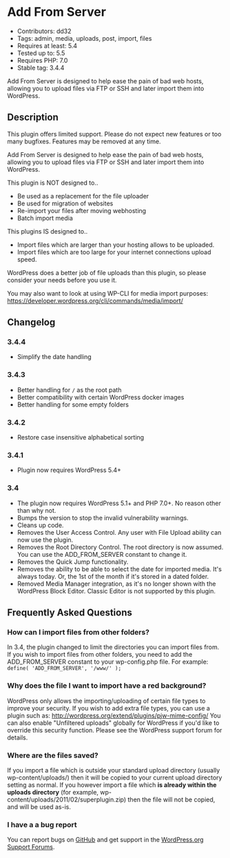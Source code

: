 Add From Server
===============
* Contributors: dd32
* Tags: admin, media, uploads, post, import, files
* Requires at least: 5.4
* Tested up to: 5.5
* Requires PHP: 7.0
* Stable tag: 3.4.4

Add From Server is designed to help ease the pain of bad web hosts, allowing you to upload files via FTP or SSH and later import them into WordPress.

## Description

This plugin offers limited support. Please do not expect new features or too many bugfixes. Features may be removed at any time.

Add From Server is designed to help ease the pain of bad web hosts, allowing you to upload files via FTP or SSH and later import them into WordPress.

This plugin is NOT designed to..
 * Be used as a replacement for the file uploader
 * Be used for migration of websites
 * Re-import your files after moving webhosting
 * Batch import media

This plugins IS designed to..
 * Import files which are larger than your hosting allows to be uploaded.
 * Import files which are too large for your internet connections upload speed.

WordPress does a better job of file uploads than this plugin, so please consider your needs before you use it.

You may also want to look at using WP-CLI for media import purposes:
https://developer.wordpress.org/cli/commands/media/import/

## Changelog

### 3.4.4
 * Simplify the date handling

### 3.4.3
 * Better handling for `/` as the root path
 * Better compatibility with certain WordPress docker images
 * Better handling for some empty folders

### 3.4.2
 * Restore case insensitive alphabetical sorting

### 3.4.1
 * Plugin now requires WordPress 5.4+

### 3.4
 * The plugin now requires WordPress 5.1+ and PHP 7.0+. No reason other than why not.
 * Bumps the version to stop the invalid vulnerability warnings.
 * Cleans up code.
 * Removes the User Access Control. Any user with File Upload ability can now use the plugin.
 * Removes the Root Directory Control. The root directory is now assumed. You can use the ADD_FROM_SERVER constant to change it.
 * Removes the Quick Jump functionality.
 * Removes the ability to be able to select the date for imported media. It's always today. Or, the 1st of the month if it's stored in a dated folder.
 * Removed Media Manager integration, as it's no longer shown with the WordPress Block Editor. Classic Editor is not supported by this plugin.

## Frequently Asked Questions

### How can I import files from other folders?
In 3.4, the plugin changed to limit the directories you can import files from.
If you wish to import files from other folders, you need to add the ADD_FROM_SERVER constant to your wp-config.php file.
For example:
`define( 'ADD_FROM_SERVER', '/www/' );`

### Why does the file I want to import have a red background?
WordPress only allows the importing/uploading of certain file types to improve your security.
If you wish to add extra file types, you can use a plugin such as: http://wordpress.org/extend/plugins/pjw-mime-config/ You can also enable "Unfiltered uploads" globally for WordPress if you'd like to override this security function. Please see the WordPress support forum for details.

### Where are the files saved?
If you import a file which is outside your standard upload directory (usually wp-content/uploads/) then it will be copied to your current upload directory setting as normal.
If you however import a file which **is already within the uploads directory** (for example, wp-content/uploads/2011/02/superplugin.zip) then the file will not be copied, and will be used as-is.

### I have a a bug report
You can report bugs on <a href="https://github.com/dd32/add-from-server">GitHub</a> and get support in the <a href="https://wordpress.org/support/plugin/add-from-server/">WordPress.org Support Forums</a>.
